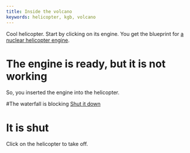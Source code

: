 ```yaml
---
title: Inside the volcano
keywords: helicopter, kgb, volcano
---
```


Cool helicopter. Start by clicking on its engine. You get the blueprint for [a nuclear helicopter engine](010-helicopter-engine/index.md).

# The engine is ready, but it is not working
So, you inserted the engine into the helicopter.

#The waterfall is blocking
[Shut it down](020-waterfall.md)

# It is shut
Click on the helicopter to take off.
